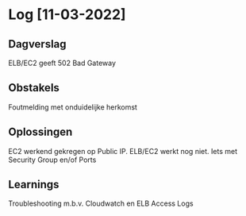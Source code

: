 # Log [11-03-2022]

## Dagverslag
ELB/EC2 geeft 502 Bad Gateway

## Obstakels
Foutmelding met onduidelijke herkomst

## Oplossingen
EC2 werkend gekregen op Public IP. ELB/EC2 werkt nog niet. Iets met Security Group en/of Ports

## Learnings
Troubleshooting m.b.v. Cloudwatch en ELB Access Logs